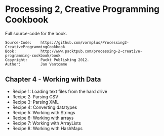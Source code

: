 # Processing 2, Creative Programming Cookbook

Full source-code for the book.

	Source-Code:    https://github.com/vormplus/Processing2-CreativeProgrammingCookbook
    Book:           http://www.packtpub.com/processing-2-creative-programming-cookbook/book
    Copyright:      Packt Publishing 2012.
	Author:         Jan Vantomme

## Chapter 4 - Working with Data

- Recipe 1: Loading text files from the hard drive
- Recipe 2: Parsing CSV
- Recipe 3: Parsing XML
- Recipe 4: Converting datatypes
- Recipe 5: Working with Strings
- Recipe 6: Working with arrays
- Recipe 7: Working with ArrayLists
- Recipe 8: Working with HashMaps
